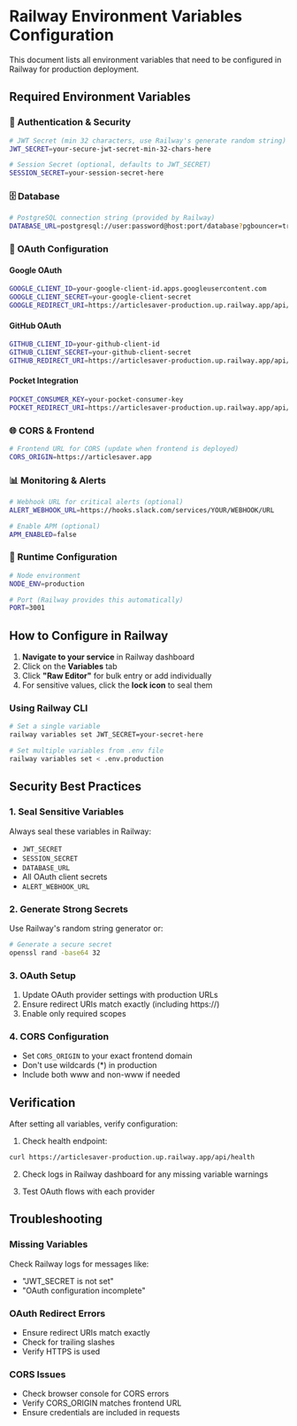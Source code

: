 # Railway Environment Variables Configuration

This document lists all environment variables that need to be configured in Railway for production deployment.

## Required Environment Variables

### 🔐 Authentication & Security
```bash
# JWT Secret (min 32 characters, use Railway's generate random string)
JWT_SECRET=your-secure-jwt-secret-min-32-chars-here

# Session Secret (optional, defaults to JWT_SECRET)
SESSION_SECRET=your-session-secret-here
```

### 🗄️ Database
```bash
# PostgreSQL connection string (provided by Railway)
DATABASE_URL=postgresql://user:password@host:port/database?pgbouncer=true
```

### 🔑 OAuth Configuration

#### Google OAuth
```bash
GOOGLE_CLIENT_ID=your-google-client-id.apps.googleusercontent.com
GOOGLE_CLIENT_SECRET=your-google-client-secret
GOOGLE_REDIRECT_URI=https://articlesaver-production.up.railway.app/api/auth/google/callback
```

#### GitHub OAuth
```bash
GITHUB_CLIENT_ID=your-github-client-id
GITHUB_CLIENT_SECRET=your-github-client-secret
GITHUB_REDIRECT_URI=https://articlesaver-production.up.railway.app/api/auth/github/callback
```

#### Pocket Integration
```bash
POCKET_CONSUMER_KEY=your-pocket-consumer-key
POCKET_REDIRECT_URI=https://articlesaver-production.up.railway.app/api/pocket/callback
```

### 🌐 CORS & Frontend
```bash
# Frontend URL for CORS (update when frontend is deployed)
CORS_ORIGIN=https://articlesaver.app
```

### 📊 Monitoring & Alerts
```bash
# Webhook URL for critical alerts (optional)
ALERT_WEBHOOK_URL=https://hooks.slack.com/services/YOUR/WEBHOOK/URL

# Enable APM (optional)
APM_ENABLED=false
```

### 🚀 Runtime Configuration
```bash
# Node environment
NODE_ENV=production

# Port (Railway provides this automatically)
PORT=3001
```

## How to Configure in Railway

1. **Navigate to your service** in Railway dashboard
2. Click on the **Variables** tab
3. Click **"Raw Editor"** for bulk entry or add individually
4. For sensitive values, click the **lock icon** to seal them

### Using Railway CLI
```bash
# Set a single variable
railway variables set JWT_SECRET=your-secret-here

# Set multiple variables from .env file
railway variables set < .env.production
```

## Security Best Practices

### 1. Seal Sensitive Variables
Always seal these variables in Railway:
- `JWT_SECRET`
- `SESSION_SECRET`
- `DATABASE_URL`
- All OAuth client secrets
- `ALERT_WEBHOOK_URL`

### 2. Generate Strong Secrets
Use Railway's random string generator or:
```bash
# Generate a secure secret
openssl rand -base64 32
```

### 3. OAuth Setup
1. Update OAuth provider settings with production URLs
2. Ensure redirect URIs match exactly (including https://)
3. Enable only required scopes

### 4. CORS Configuration
- Set `CORS_ORIGIN` to your exact frontend domain
- Don't use wildcards (*) in production
- Include both www and non-www if needed

## Verification

After setting all variables, verify configuration:

1. Check health endpoint:
```bash
curl https://articlesaver-production.up.railway.app/api/health
```

2. Check logs in Railway dashboard for any missing variable warnings

3. Test OAuth flows with each provider

## Troubleshooting

### Missing Variables
Check Railway logs for messages like:
- "JWT_SECRET is not set"
- "OAuth configuration incomplete"

### OAuth Redirect Errors
- Ensure redirect URIs match exactly
- Check for trailing slashes
- Verify HTTPS is used

### CORS Issues
- Check browser console for CORS errors
- Verify CORS_ORIGIN matches frontend URL
- Ensure credentials are included in requests
